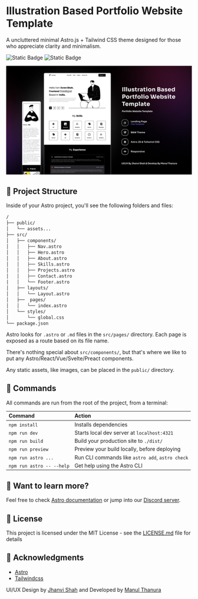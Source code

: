 # Illustration Based Portfolio Website Template

A uncluttered minimal Astro.js + Tailwind CSS theme designed for those who appreciate clarity and minimalism.

![Static Badge](https://img.shields.io/badge/UI%2FUX-Jhanvi%20Shah-blue) ![Static Badge](https://img.shields.io/badge/Develop-Manul_Thanura-red)

![Cover](./public/Cover.jpg)

## 🚀 Project Structure

Inside of your Astro project, you'll see the following folders and files:

```text
/
├── public/
│   └── assets...
├── src/
│   ├── components/
│   │   ├── Nav.astro
│   │   ├── Hero.astro
│   │   ├── About.astro
│   │   ├── Skills.astro
│   │   ├── Projects.astro
│   │   ├── Contact.astro
|   │   └── Footer.astro
│   ├── layouts/
│   │   └── Layout.astro
│   ├──  pages/
│   │   └── index.astro
│   └── styles/
│       └── global.css
└── package.json
```

Astro looks for `.astro` or `.md` files in the `src/pages/` directory. Each page is exposed as a route based on its file name.

There's nothing special about `src/components/`, but that's where we like to put any Astro/React/Vue/Svelte/Preact components.

Any static assets, like images, can be placed in the `public/` directory.

## 🧞 Commands

All commands are run from the root of the project, from a terminal:

| Command                   | Action                                           |
| :------------------------ | :----------------------------------------------- |
| `npm install`             | Installs dependencies                            |
| `npm run dev`             | Starts local dev server at `localhost:4321`      |
| `npm run build`           | Build your production site to `./dist/`          |
| `npm run preview`         | Preview your build locally, before deploying     |
| `npm run astro ...`       | Run CLI commands like `astro add`, `astro check` |
| `npm run astro -- --help` | Get help using the Astro CLI                     |

## 👀 Want to learn more?

Feel free to check [Astro documentation](https://docs.astro.build) or jump into our [Discord server](https://astro.build/chat).

## 📄 License

This project is licensed under the MIT License - see the [LICENSE.md](LICENSE.md) file for details

## 🙏 Acknowledgments

- [Astro](https://astro.build)
- [Tailwindcss](https://tailwindcss.com)


UI/UX Design by [Jhanvi Shah](https://www.figma.com/@jhanvishah) and Developed by [Manul Thanura](https://github.com/manulthanura)